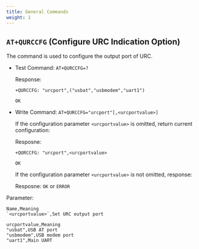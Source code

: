 ```yaml
---
title: General Commands
weight: 1
---
```


## `AT+QURCCFG` (Configure URC Indication Option)

The command is used to configure the output port of URC.

- Test Command: `AT+QURCCFG=?`

  Response:

  ```at-command
  +QURCCFG: "urcport",("usbat","usbmodem","uart1")

  OK
  ```

- Write Command: `AT+QURCCFG="urcport"[,<urcportvalue>]`

  If the configuration parameter `<urcportvalue>` is omitted, return current configuration:

  Resposne:

  ```at-command
  +QURCCFG: "urcport",<urcportvalue>

  OK
  ```

  If the configuration parameter `<urcportvalue>` is not omitted, response:

  Resposne: `OK` or `ERROR`

Parameter:

```csv
Name,Meaning
`<urcportvalue>`,Set URC output port
```

```csv
urcportvalue,Meaning
"usbat",USB AT port
"usbmodem",USB modem port
"uart1",Main UART
```
